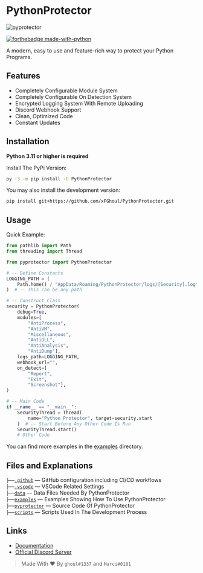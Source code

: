 # PythonProtector

![pyprotector](https://cdn.discordapp.com/attachments/1019356864548446269/1066498438386176102/image.png)

[![forthebadge made-with-python](http://ForTheBadge.com/images/badges/made-with-python.svg)](https://www.python.org/)

A modern, easy to use and feature-rich way to protect your Python Programs.

## Features

- Completely Configurable Module System 
- Completely Configurable On Detection System
- Encrypted Logging System With Remote Uploading
- Discord Webhook Support
- Clean, Optimized Code
- Constant Updates

## Installation

**Python 3.11 or higher is required**

Install The PyPi Version:

```sh
py -3 -m pip install -U PythonProtector
```

You may also install the development version:
```sh
pip install git+https://github.com/xFGhoul/PythonProtector.git
```

## Usage

Quick Example:
```py
from pathlib import Path
from threading import Thread

from pyprotector import PythonProtector

# -- Define Constants
LOGGING_PATH = (
    Path.home() / "AppData/Roaming/PythonProtector/logs/[Security].log"
)  # -- This can be any path

# -- Construct Class
security = PythonProtector(
    debug=True,
    modules=[
        "AntiProcess",
        "AntiVM",
        "Miscellaneous",
        "AntiDLL",
        "AntiAnalysis",
        "AntiDump"],
    logs_path=LOGGING_PATH,
    webhook_url="",
    on_detect=[
        "Report",
        "Exit",
        "Screenshot"],
)

# -- Main Code
if __name__ == "__main__":
    SecurityThread = Thread(
        name="Python Protector", target=security.start
    )  # -- Start Before Any Other Code Is Run
    SecurityThread.start()
    # Other Code
```

You can find more examples in the [examples](https://github.com/xFGhoul/PythonProtector/blob/dev/examples/) directory.

## Files and Explanations

`├──`[`.github`](https://github.com/xFGhoul/PythonProtector/blob/dev/.github) — GitHub configuration including CI/CD workflows<br>
`├──`[`.vscode`](https://github.com/xFGhoul/PythonProtector/blob/dev/.vscode) — VSCode Related Settings<br>
`├──`[`data`](https://github.com/xFGhoul/PythonProtector/blob/dev/data) — Data Files Needed By PythonProtector<br>
`├──`[`examples`](https://github.com/xFGhoul/PythonProtector/blob/dev/examples) — Examples Showing How To Use PythonProtector<br>
`├──`[`pyprotector`](https://github.com/xFGhoul/PythonProtector/blob/dev/pyprotector) — Source Code Of PythonProtector<br>
`├──`[`scripts`](https://github.com/xFGhoul/PythonProtector/blob/dev/scripts) — Scripts Used In The Development Process<br>

## Links

- [Documentation](http://ghouldev.me/PythonProtector/)
- [Official Discord Server](https://discord.gg/yMu9qjdrmp)

> Made With ❤️ By `ghoul#1337` and `Marci#0101`